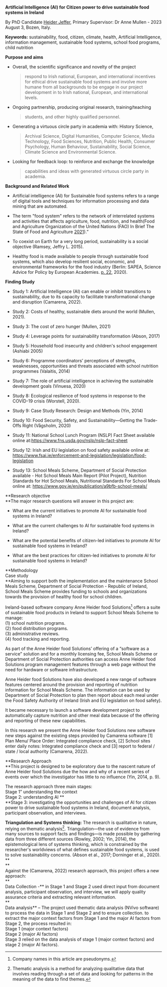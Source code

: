 **Artificial Intelligence (AI) for Citizen power to drive sustainable
food systems in Ireland**

By PhD Candidate [Heider Jeffer](https://github.com/HeiderJeffer),
Primary Supervisor: Dr Anne Mullen - 2023 August 3, Bozen, Italy.

**Keywords:** sustainability, food, citizen, climate, health, Artificial
Intelligence, information management, sustainable food systems, school
food programs, child nutrition

**Purpose and aims**

- Overall, the scientific significance and novelty of the project
  > respond to Irish national, European, and international incentives
  > for ethical drive sustainable food systems and involve more humane
  > from all backgrounds to be engage in our project development in to
  > Irish national, European, and international levels.

- Ongoing partnership, producing original research, training/teaching
  > students, and other highly qualified personnel.

- Generating a virtuous circle party in academia with: History Science,
  > Archival Science, Digital Humanities, Computer Science, Media
  > Technology, Food Sciences, Nutrition, Public Health, Consumer
  > Psychology, Human Behaviour, Sustainability, Social Science, Climate
  > Science and Environmental Science.

- Looking for feedback loop: to reinforce and exchange the knowledge
  > capabilities and ideas with generated virtuous circle party in
  > academia.

**Background and Related Work**

- Artificial intelligence (AI) for Sustainable food systems refers to a
  range of digital tools and techniques for information processing and
  data mining that are automated.

- The term "food system" refers to the network of interrelated systems
  and activities that affects agriculture, food, nutrition, and
  health(Food and Agriculture Organization of the United Nations (FAO)
  In Brief The State of Food and Agriculture
  [2021](https://www.fao.org/documents/card/en/c/cb7351en)).”

- To coexist on Earth for a very long period, sustainability is a social
  objective (Ramsey, Jeffry L. 2015).

- Healthy food is made available to people through sustainable food
  systems, which also develop resilient social, economic, and
  environmental frameworks for the food industry (Berlin: SAPEA, Science
  Advice for Policy by European Academies.
  [p. 22](https://www.sapea.info/wp-content/uploads/sustainable-food-system-report.pdf),
  2020).

**Finding Study**

- Study 1: Artificial Intelligence (AI) can enable or inhibit
  transitions to sustainability, due to its capacity to facilitate
  transformational change and disruption (Camarena, 2022).

- Study 2: Costs of healthy, sustainable diets around the world (Mullen,
  2021).

- Study 3: The cost of zero hunger (Mullen, 2021)

- Study 4: Leverage points for sustainability transformation (Abson,
  2017)

- Study 5: Household food insecurity and children's school engagement
  (Ashiabi 2005)

- Study 6: Programme coordinators' perceptions of strengths, weaknesses,
  opportunities and threats associated with school nutrition programmes
  (Valaitis, 2014)

- Study 7: The role of artificial intelligence in achieving the
  sustainable development goals (Vinuesa, 2020)

- Study 8: Ecological resilience of food systems in response to the
  COVID-19 crisis (Worstell, 2020).

- Study 9: Case Study Research: Design and Methods (Yin, 2014)

- Study 10: Food Security, Safety, and Sustainability—Getting the
  Trade-Offs Right (Vågsholm, 2020)

- Study 11: National School Lunch Program (NSLP) Fact Sheet available
  online at:<https://www.fns.usda.gov/nslp/nslp-fact-sheet>

- Study 12: Irish and EU legislation on food safety available online at:
  <https://www.fsai.ie/enforcement-and-legislation/legislation/food-legislation>

- Study 13: School Meals Scheme, Department of Social Protection
  available - Hot School Meals Main Report (Pilot Project), Nutrition
  Standards for Hot School Meals, Nutritional Standards For School Meals
  online at: <https://www.gov.ie/en/publication/a9bfb-school-meals/>

**Research objective  
**The major research questions will answer in this project are:

- What are the current initiatives to promote AI for sustainable food
  systems in Ireland?

- What are the current challenges to AI for sustainable food systems in
  Ireland?

- What are the potential benefits of citizen-led initiatives to promote
  AI for sustainable food systems in Ireland?

- What are the best practices for citizen-led initiatives to promote AI
  for sustainable food systems in Ireland?

**Methodology  
Case study  
**Aiming to support both the implementation and the maintenance School
Meals Scheme, Department of Social Protection - Republic of Ireland,
School Meals Scheme provides funding to schools and organizations
towards the provision of healthy food for school children.

Ireland-based software company Anne Heider food Solutions[^1] offers a
suite of sustainable food products in Ireland to support School Meals
Scheme to manage:  
(1) school nutrition programs.  
(2) food distribution programs.  
(3) administrative reviews.  
(4) food tracking and reporting.

As part of the Anne Heider food Solutions’ offering of a “software as a
service” solution and for a monthly licensing fee, School Meals Scheme
or Department of Social Protection authorities can access Anne Heider
food Solutions program management features through a web page without
the need for hardware or software infrastructure.

Anne Heider food Solutions have also developed a new range of software
features centered around the provision and reporting of nutrition
information for School Meals Scheme. The information can be used by
Department of Social Protection to plan then report about each meal
under the Food Safety Authority of Ireland (Irish and EU legislation on
food safety).

It became necessary to launch a software development project to
automatically capture nutrition and other meal data because of the
offering and reporting of these new capabilities.

In this research we present the Anne Heider food Solutions new software
new steps against the existing steps provided by Camarena software \[1\]
Plan Menu/ Place Order: Integrated compliance check, \[2\] School sites
enter daily notes: Integrated compliance check and \[3\] report to
federal / state / local authority (Camarena, 2022).

**Research Approach  
**This project is designed to be exploratory due to the nascent nature
of Anne Heider food Solutions due the how and why of a recent series of
events over which the investigator has little to no influence (Yin,
2014, p. 9).  
  
The research approach three main stages:  
Stage 1” understanding the context  
Stage 2: understanding AI **  
**Stage 3: investigating the opportunities and challenges of AI for
citizen power to drive sustainable food systems in Ireland, document
analysis, participant observation, and interviews.  
  
**Triangulation and Systems thinking:** The research is qualitative in
nature, relying on thematic analysis[^2]. Triangulation—the use of
evidence from many sources to support facts and findings—is made
possible by gathering data from three different sources (Rowley, 2002;
Yin, 2014), the epistemological lens of systems thinking, which is
constrained by the researcher's worldviews of what defines sustainable
food systems, is used to solve sustainability concerns. (Abson et al.,
2017; Dorninger et al., 2020). **  
**  
Against the (Camarena, 2022) research approach, this project offers a
new approach:  
**  
Data Collection -** in Stage 1 and Stage 2 used direct input from
document analysis, participant observation, and interview, we will apply
quality assurance criteria and extracting relevant information.  
**  
Data analysis** – The project used thematic data analysis (NVivo
software) to process the data in Stage 1 and Stage 2 and to ensure
collection. to extract the major context factors from Stage 1 and the
major AI factors from Stage 2, the process resulted in:  
Stage 1 (major context factors)  
Stage 2 (major AI factors)  
Stage 3 relied on the data analysis of stage 1 (major context factors)
and stage 2 (major AI factors).

[^1]: Company names in this article are pseudonyms.

[^2]: Thematic analysis is a method for analyzing qualitative data that
    involves reading through a set of data and looking for patterns in
    the meaning of the data to find themes.
